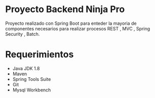 # Proyecto Backend Ninja Pro

Proyecto realizado con Spring Boot para enteder la mayoria de componentes
necesarios para realizar procesos REST , MVC , Spring Security , Batch.

# Requerimientos

* Java JDK 1.8
* Maven
* Spring Tools Suite 
* Git
* Mysql Workbench
